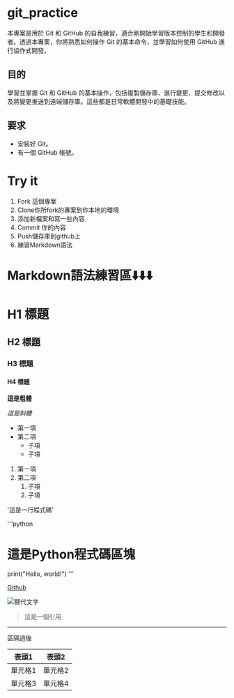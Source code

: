 # git_practice
本專案是用於 Git 和 GitHub 的自我練習，適合剛開始學習版本控制的學生和開發者。透過本專案，你將熟悉如何操作 Git 的基本命令，並學習如何使用 GitHub 進行協作式開發。

## 目的
學習並掌握 Git 和 GitHub 的基本操作，包括複製儲存庫、進行變更、提交修改以及將變更推送到遠端儲存庫。這些都是日常軟體開發中的基礎技能。

## 要求
- 安裝好 Git。
- 有一個 GitHub 帳號。

# Try it
1. Fork 這個專案
2. Clone你所fork的專案到你本地的環境
3. 添加新檔案和寫一些內容
4. Commit 你的內容
5. Push儲存庫到github上
6. 練習Markdown語法

# Markdown語法練習區⬇️⬇️⬇️

# H1 標題
## H2 標題
### H3 標題
#### H4 標題

**這是粗體**

*這是斜體*

- 第一項
- 第二項
   - 子項
   - 子項

1. 第一項
2. 第二項
   1. 子項
   2. 子項

'這是一行程式碼'

'''python
# 這是Python程式碼區塊
print("Hello, world!")
'''

[Github](https://github.com)

![替代文字](https://www.svgrepo.com/show/376318/flutter.svh)

> 這是一個引用

---

區隔過後

| 表頭1 | 表頭2 |
| ----- | -----|
| 單元格1 | 單元格2 |
| 單元格3 | 單元格4 |
